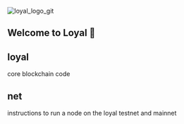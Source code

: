 ![loyal_logo_git](https://user-images.githubusercontent.com/59664421/213290789-193200d3-c648-4861-969a-f02da09087c5.png)

Welcome to Loyal 👋
---------------------------

loyal
---------------------------
core blockchain code


net
---------------------------
instructions to run a node on the loyal testnet and mainnet
